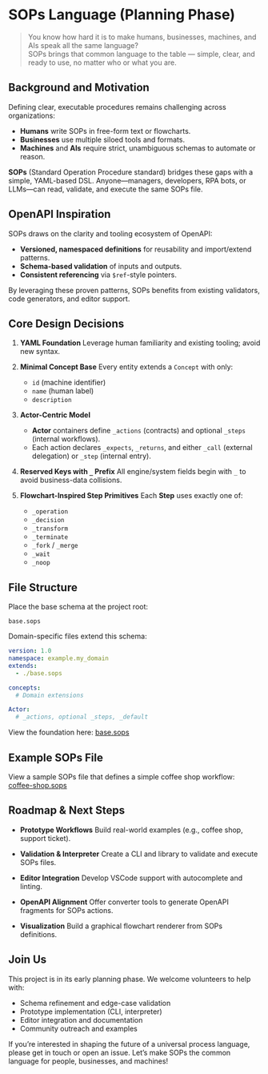# SOPs Language (Planning Phase)

> You know how hard it is to make humans, businesses, machines, and AIs speak all the same language?  
> SOPs brings that common language to the table — simple, clear, and ready to use, no matter who or what you are.

## Background and Motivation

Defining clear, executable procedures remains challenging across organizations:

* **Humans** write SOPs in free-form text or flowcharts.
* **Businesses** use multiple siloed tools and formats.
* **Machines** and **AIs** require strict, unambiguous schemas to automate or reason.

**SOPs** (Standard Operation Procedure standard) bridges these gaps with a simple, YAML-based DSL. Anyone—managers, developers, RPA bots, or LLMs—can read, validate, and execute the same SOPs file.

## OpenAPI Inspiration

SOPs draws on the clarity and tooling ecosystem of OpenAPI:

* **Versioned, namespaced definitions** for reusability and import/extend patterns.
* **Schema-based validation** of inputs and outputs.
* **Consistent referencing** via `$ref`-style pointers.

By leveraging these proven patterns, SOPs benefits from existing validators, code generators, and editor support.

## Core Design Decisions

1. **YAML Foundation**
   Leverage human familiarity and existing tooling; avoid new syntax.

2. **Minimal Concept Base**
   Every entity extends a `Concept` with only:

    * `id` (machine identifier)
    * `name` (human label)
    * `description`

3. **Actor-Centric Model**

    * **Actor** containers define `_actions` (contracts) and optional `_steps` (internal workflows).
    * Each action declares `_expects`, `_returns`, and either `_call` (external delegation) or `_step` (internal entry).

4. **Reserved Keys with `_` Prefix**
   All engine/system fields begin with `_` to avoid business-data collisions.

5. **Flowchart-Inspired Step Primitives**
   Each **Step** uses exactly one of:

    * `_operation`
    * `_decision`
    * `_transform`
    * `_terminate`
    * `_fork` / `_merge`
    * `_wait`
    * `_noop`

## File Structure

Place the base schema at the project root:

```
base.sops
```

Domain-specific files extend this schema:

```yaml
version: 1.0
namespace: example.my_domain
extends:
  - ./base.sops

concepts:
  # Domain extensions

Actor:
  # _actions, optional _steps, _default
```

View the foundation here: [base.sops](./base.sops)

## Example SOPs File
View a sample SOPs file that defines a simple coffee shop workflow: [coffee-shop.sops](./examples/coffee-shop.sops)


## Roadmap & Next Steps

* **Prototype Workflows**
  Build real-world examples (e.g., coffee shop, support ticket).

* **Validation & Interpreter**
  Create a CLI and library to validate and execute SOPs files.

* **Editor Integration**
  Develop VSCode support with autocomplete and linting.

* **OpenAPI Alignment**
  Offer converter tools to generate OpenAPI fragments for SOPs actions.

* **Visualization**
  Build a graphical flowchart renderer from SOPs definitions.

## Join Us

This project is in its early planning phase. We welcome volunteers to help with:

* Schema refinement and edge-case validation
* Prototype implementation (CLI, interpreter)
* Editor integration and documentation
* Community outreach and examples

If you’re interested in shaping the future of a universal process language, please get in touch or open an issue. Let’s make SOPs the common language for people, businesses, and machines!
